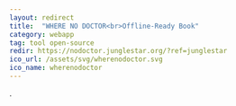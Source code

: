 ```yaml
---
layout: redirect
title:  "WHERE NO DOCTOR<br>Offline-Ready Book"
category: webapp
tag: tool open-source
redir: https://nodoctor.junglestar.org/?ref=junglestar
ico_url: /assets/svg/wherenodoctor.svg
ico_name: wherenodoctor
---
```

.
